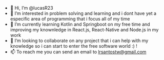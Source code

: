 - 👋 Hi, I’m @lucasR23
- 👀 I’m interested in problem solving and learning and i dont have yet a especific area of programming that i focus all of my time
- 🌱 I’m currently learning Kotlin and Springboot on my free time and improving my knownledge in React.js, React-Native and Node.js in my work
- 💞️ I’m looking to collaborate on any project that i can help with my knowledge so i can start to enter the free software world :) !
- 📫 To reach me you can send an email to lrsantostw@gmail.com
